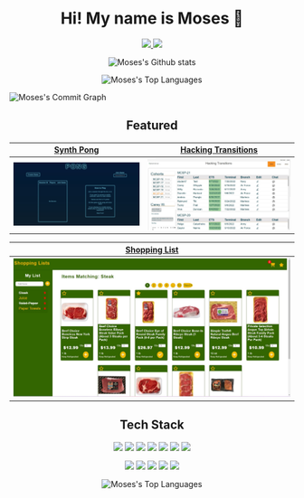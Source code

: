 <h1 align='center'>
Hi! My name is Moses 👋
</h1>
<!-- Contacts -->
<p align='center'>
 <a href="https://www.linkedin.com/in/moses-valerio/" target="_blank">
  <img src="https://img.shields.io/badge/-LinkedIn-0A66C2?logo=linkedin&logoColor=white&style=for-the-badge" />
 </a>
 <a href="mailto:moses.d.valerio@gmail.com" target="_blank">
  <img src="https://img.shields.io/badge/-Gmail-EA4335?logo=gmail&logoColor=white&style=for-the-badge" />
 </a>
</p>

<!-- Github Stats  -->
<p align="center"> 
  <!-- https://github.com/anuraghazra/github-readme-stats github stats   -->
   <img  src="https://github-readme-stats.vercel.app/api?username=moses369&count_private=true&show_icons=true&include_all_commits=true&bg_color=00000000&hide_border=true&title_color=008ae6&text_color=008ae6&icon_color=3333ff" alt="Moses's Github stats" />
  
  <!-- https://github.com/DenverCoder1/github-readme-streak-stats  streak url  -->  
  <p align='center'>   
    <img src="https://streak-stats.demolab.com/?user=moses369&layout=compact&background=00000000&hide_border=true&theme=windows-dark" alt="Moses's Top Languages" />
  </p>
  
  <!-- https://github.com/Ashutosh00710/github-readme-activity-graph commit graph   -->
  <img src="https://github-readme-activity-graph.cyclic.app/graph?username=moses369&bg_color=00000000&title_color=008ae6&color=008ae6&line=008ae6&point=00e6e6&area_color=00e6e6&area=true" alt="Moses's Commit Graph" />
</p>

<!-- Featured Projects -->
<h2 align='center' />
 Featured
</h2>


|[Synth Pong](https://github.com/moses369/Synth-Pong)  | [Hacking Transitions](https://github.com/moses369/hacking-transitions) |
| :----: |:----:|
|   [![Synth Pong](./images/synth-pong.jpg)](https://github.com/moses369/Synth-Pong)  | [![Hacking Transitions](./images/hacking-transitions.jpg)](https://github.com/moses369/hacking-transitions)

|[Shopping List](https://github.com/moses369/shopping-list)|
|:----:|
| [![Shopping List](./images/shopping-list.jpg)](https://github.com/moses369/shopping-list) |

<!-- Tech Stack -->
<h2 align= 'center'> Tech Stack </h2> 
<p align='center'>
  <img src="https://img.shields.io/badge/-TypeScript-3178C6?logo=typescript&logoColor=ffffff&style=for-the-badge" height=30>
  <img src="https://img.shields.io/badge/-JavaScript-F7DF1E?logo=javascript&logoColor=white&style=for-the-badge" height=30>
  <img src="https://img.shields.io/badge/-CSS3-1572B6?logo=css3&logoColor=white&style=for-the-badge" height=30>
  <img src="https://img.shields.io/badge/-HTML5-E34F26?logo=html5&logoColor=white&style=for-the-badge" height=30>
  <img src="https://img.shields.io/badge/-Redux-764ABC?logo=redux&logoColor=white&style=for-the-badge" height=30>
  <img src="https://img.shields.io/badge/-React-61DAFB?logo=react&logoColor=black&style=for-the-badge" height=30>
  <img src="https://img.shields.io/badge/-Next.js-black?logo=next.js&logoColor=white&style=for-the-badge" height=30>
</p>
<p align='center'>
  <img src="https://img.shields.io/badge/-Socket.io-E5E4E7?logo=socket.io&logoColor=010101&style=for-the-badge" height=30>
  <img src="https://img.shields.io/badge/-NodeJs-339933?logo=node.js&logoColor=white&style=for-the-badge" height=30>
  <img src="https://img.shields.io/badge/-Express-black?logo=express&logoColor=white&style=for-the-badge" height=30>
  <img src="https://img.shields.io/badge/-PostgreSQL-4169E1?logo=postgresql&logoColor=white&style=for-the-badge" height=30>

  <img src="https://img.shields.io/badge/-Git-F05032?logo=git&logoColor=white&style=for-the-badge" height=30>
</p>
<p align ='center'>
  <img  src="https://github-readme-stats.vercel.app/api/top-langs/?username=moses369&layout=compact&bg_color=00000000&hide_border=true&title_color=008ae6&text_color=008ae6&icon_color=008ae6" alt="Moses's Top Languages" />
</p>

<!--
**moses369/moses369** is a ✨ _special_ ✨ repository because its `README.md` (this file) appears on your GitHub profile.

Here are some ideas to get you started:

- 🔭 I’m currently working on ...
- 🌱 I’m currently learning ...
- 👯 I’m looking to collaborate on ...
- 🤔 I’m looking for help with ...
- 💬 Ask me about ...
- 📫 How to reach me: ...
- 😄 Pronouns: ...
- ⚡ Fun fact: ...
-->
